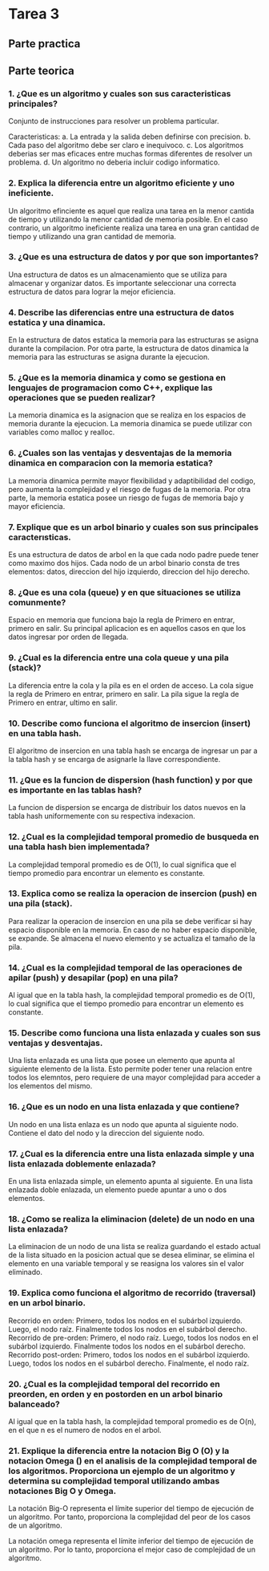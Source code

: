 # Tarea 3

## Parte practica

## Parte teorica

### 1. ¿Que es un algoritmo y cuales son sus caracteristicas principales?
Conjunto de instrucciones para resolver un problema particular.

Caracteristicas:
 a. La entrada y la salida deben definirse con precision.
 b. Cada paso del algoritmo debe ser claro e inequivoco.
 c. Los algoritmos deberias ser mas eficaces entre muchas formas diferentes de resolver un problema.
 d. Un algoritmo no deberia incluir codigo informatico.

### 2. Explica la diferencia entre un algoritmo eficiente y uno ineficiente.
Un algoritmo efinciente es aquel que realiza una tarea en la menor cantida de tiempo y utilizando la menor cantidad de memoria posible. En el caso contrario, un algoritmo ineficiente realiza una tarea en una gran cantidad de tiempo y utilizando una gran cantidad de memoria.

### 3. ¿Que es una estructura de datos y por que son importantes?
Una estructura de datos es un almacenamiento que se utiliza para almacenar y organizar datos. Es importante seleccionar una correcta estructura de datos para lograr la mejor eficiencia.

### 4. Describe las diferencias entre una estructura de datos estatica y una dinamica.
En la estructura de datos estatica la memoria para las estructuras se asigna durante la compilacion. Por otra parte, la estructura de datos dinamica la memoria para las estructuras se asigna durante la ejecucion.

### 5. ¿Que es la memoria dinamica y como se gestiona en lenguajes de programacion como C++, explique las operaciones que se pueden realizar?
La memoria dinamica es la asignacion que se realiza en los espacios de memoria durante la ejecucion. La memoria dinamica se puede utilizar con variables como malloc y realloc.

### 6. ¿Cuales son las ventajas y desventajas de la memoria dinamica en comparacion con la memoria estatica?
La memoria dinamica permite mayor flexibilidad y adaptibilidad del codigo, pero aumenta la complejidad y el riesgo de fugas de la memoria. Por otra parte, la memoria estatica posee un riesgo de fugas de memoria bajo y mayor eficiencia.

### 7. Explique que es un arbol binario y cuales son sus principales caracterısticas.
Es una estructura de datos de arbol en la que cada nodo padre puede tener como maximo dos hijos. Cada nodo de un arbol binario consta de tres elementos: datos, direccion del hijo izquierdo, direccion del hijo derecho.

### 8. ¿Que es una cola (queue) y en que situaciones se utiliza comunmente?
Espacio en memoria que funciona bajo la regla de Primero en entrar, primero en salir. Su principal aplicacion es en aquellos casos en que los datos ingresar por orden de llegada.

### 9. ¿Cual es la diferencia entre una cola queue y una pila (stack)?
La diferencia entre la cola y la pila es en el orden de acceso. La cola sigue la regla de Primero en entrar, primero en salir. La pila sigue la regla de Primero en entrar, ultimo en salir.

### 10. Describe como funciona el algoritmo de insercion (insert) en una tabla hash.
El algoritmo de insercion en una tabla hash se encarga de ingresar un par a la tabla hash y se encarga de asignarle la llave correspondiente.

### 11. ¿Que es la funcion de dispersion (hash function) y por que es importante en las tablas hash?
La funcion de dispersion se encarga de distribuir los datos nuevos en la tabla hash uniformemente con su respectiva indexacion.

### 12. ¿Cual es la complejidad temporal promedio de busqueda en una tabla hash bien implementada?
La complejidad temporal promedio es de O(1), lo cual significa que el tiempo promedio para encontrar un elemento es constante.

### 13. Explica como se realiza la operacion de insercion (push) en una pila (stack).
Para realizar la operacion de insercion en una pila se debe verificar si hay espacio disponible en la memoria. En caso de no haber espacio disponible, se expande. Se almacena el nuevo elemento y se actualiza el tamaño de la pila.

### 14. ¿Cual es la complejidad temporal de las operaciones de apilar (push) y desapilar (pop) en una pila?
Al igual que en la tabla hash, la complejidad temporal promedio es de O(1), lo cual significa que el tiempo promedio para encontrar un elemento es constante.

### 15. Describe como funciona una lista enlazada y cuales son sus ventajas y desventajas.
Una lista enlazada es una lista que posee un elemento que apunta al siguiente elemento de la lista. Esto permite poder tener una relacion entre todos los elemntos, pero requiere de una mayor complejidad para acceder a los elementos del mismo.

### 16. ¿Que es un nodo en una lista enlazada y que contiene?
Un nodo en una lista enlaza es un nodo que apunta al siguiente nodo. Contiene el dato del nodo y la direccion del siguiente nodo.


### 17. ¿Cual es la diferencia entre una lista enlazada simple y una lista enlazada doblemente enlazada?
En una lista enlazada simple, un elemento apunta al siguiente. En una lista enlazada doble enlazada, un elemento puede apuntar a uno o dos elementos. 

### 18. ¿Como se realiza la eliminacion (delete) de un nodo en una lista enlazada?
La eliminacion de un nodo de una lista se realiza guardando el estado actual de la lista situado en la posicion actual que se desea eliminar, se elimina el elemento en una variable temporal y se reasigna los valores sin el valor eliminado. 

### 19. Explica como funciona el algoritmo de recorrido (traversal) en un arbol binario.
Recorrido en orden: Primero, todos los nodos en el subárbol izquierdo. Luego, el nodo raíz. Finalmente todos los nodos en el subárbol derecho.
Recorrido de pre-orden: Primero, el nodo raíz. Luego, todos los nodos en el subárbol izquierdo. Finalmente todos los nodos en el subárbol derecho.
Recorrido post-orden: Primero, todos los nodos en el subárbol izquierdo. Luego, todos los nodos en el subárbol derecho. Finalmente, el nodo raíz.

### 20. ¿Cual es la complejidad temporal del recorrido en preorden, en orden y en postorden en un arbol binario balanceado?
Al igual que en la tabla hash, la complejidad temporal promedio es de O(n), en el que n es el numero de nodos en el arbol.

### 21. Explique la diferencia entre la notacion Big O (O) y la notacion Omega () en el analisis de la complejidad temporal de los algoritmos. Proporciona un ejemplo de un algoritmo y determina su complejidad temporal utilizando ambas notaciones Big O y Omega.

La notación Big-O representa el límite superior del tiempo de ejecución de un algoritmo. 
Por tanto, proporciona la complejidad del peor de los casos de un algoritmo. 

La notación omega representa el límite inferior del tiempo de ejecución de un algoritmo. 
Por lo tanto, proporciona el mejor caso de complejidad de un algoritmo.